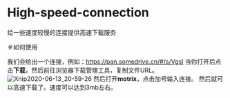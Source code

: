 # High-speed-connection
给一些速度较慢的连接提供高速下载服务

＃如何使用

我们会给出一个连接，例如：https://pan.somedrive.cn/#/s/Vgsl
当你打开后点击**下载**，然后前往浏览器下载管理工具，复制文件URL。
![Xnip2020-06-13_20-59-26](https://cdn.jsdelivr.net/gh/underthestars-zhy/upic@master/uPic/Xnip2020-06-13_20-59-26.png)
然后打开**motrix**，点击加号输入连接。
然后就可以高速下载了。速度可以达到3mb左右。
